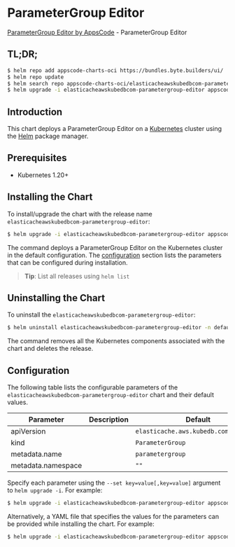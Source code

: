 # ParameterGroup Editor

[ParameterGroup Editor by AppsCode](https://byte.builders) - ParameterGroup Editor

## TL;DR;

```bash
$ helm repo add appscode-charts-oci https://bundles.byte.builders/ui/
$ helm repo update
$ helm search repo appscode-charts-oci/elasticacheawskubedbcom-parametergroup-editor --version=v0.4.20
$ helm upgrade -i elasticacheawskubedbcom-parametergroup-editor appscode-charts-oci/elasticacheawskubedbcom-parametergroup-editor -n default --create-namespace --version=v0.4.20
```

## Introduction

This chart deploys a ParameterGroup Editor on a [Kubernetes](http://kubernetes.io) cluster using the [Helm](https://helm.sh) package manager.

## Prerequisites

- Kubernetes 1.20+

## Installing the Chart

To install/upgrade the chart with the release name `elasticacheawskubedbcom-parametergroup-editor`:

```bash
$ helm upgrade -i elasticacheawskubedbcom-parametergroup-editor appscode-charts-oci/elasticacheawskubedbcom-parametergroup-editor -n default --create-namespace --version=v0.4.20
```

The command deploys a ParameterGroup Editor on the Kubernetes cluster in the default configuration. The [configuration](#configuration) section lists the parameters that can be configured during installation.

> **Tip**: List all releases using `helm list`

## Uninstalling the Chart

To uninstall the `elasticacheawskubedbcom-parametergroup-editor`:

```bash
$ helm uninstall elasticacheawskubedbcom-parametergroup-editor -n default
```

The command removes all the Kubernetes components associated with the chart and deletes the release.

## Configuration

The following table lists the configurable parameters of the `elasticacheawskubedbcom-parametergroup-editor` chart and their default values.

|     Parameter      | Description |                     Default                      |
|--------------------|-------------|--------------------------------------------------|
| apiVersion         |             | <code>elasticache.aws.kubedb.com/v1alpha1</code> |
| kind               |             | <code>ParameterGroup</code>                      |
| metadata.name      |             | <code>parametergroup</code>                      |
| metadata.namespace |             | <code>""</code>                                  |


Specify each parameter using the `--set key=value[,key=value]` argument to `helm upgrade -i`. For example:

```bash
$ helm upgrade -i elasticacheawskubedbcom-parametergroup-editor appscode-charts-oci/elasticacheawskubedbcom-parametergroup-editor -n default --create-namespace --version=v0.4.20 --set apiVersion=elasticache.aws.kubedb.com/v1alpha1
```

Alternatively, a YAML file that specifies the values for the parameters can be provided while
installing the chart. For example:

```bash
$ helm upgrade -i elasticacheawskubedbcom-parametergroup-editor appscode-charts-oci/elasticacheawskubedbcom-parametergroup-editor -n default --create-namespace --version=v0.4.20 --values values.yaml
```
